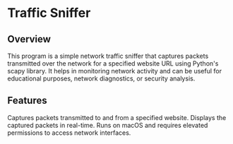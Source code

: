 Traffic Sniffer
=================
Overview
------------
This program is a simple network traffic sniffer that captures packets transmitted over the network for a specified website URL using Python's scapy library. It helps in monitoring network activity and can be useful for educational purposes, network diagnostics, or security analysis.

Features
----------
Captures packets transmitted to and from a specified website.
Displays the captured packets in real-time.
Runs on macOS and requires elevated permissions to access network interfaces.
